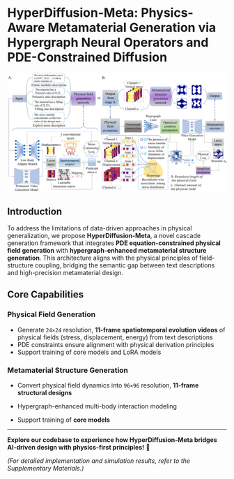 # HyperDiffusion-Meta: Physics-Aware Metamaterial Generation via Hypergraph Neural Operators and PDE-Constrained Diffusion

![Framework Overview](asset/pipeline.png "Field-Structure Coupled Generation Pipeline")

## Introduction

To address the limitations of data-driven approaches in physical generalization, we propose **HyperDiffusion-Meta**, a novel cascade generation framework that integrates **PDE equation-constrained physical field generation** with **hypergraph-enhanced metamaterial structure generation**. This architecture aligns with the physical principles of field-structure coupling, bridging the semantic gap between text descriptions and high-precision metamaterial design.

## Core Capabilities

### Physical Field Generation

- Generate `24×24` resolution, **11-frame spatiotemporal evolution videos** of physical fields (stress, displacement, energy) from text descriptions
- PDE constraints ensure alignment with physical derivation principles
- Support training of core models and LoRA models

### Metamaterial Structure Generation

- Convert physical field dynamics into `96×96` resolution, **11-frame structural designs**
- Hypergraph-enhanced multi-body interaction modeling

- Support training of **core models**


---

**Explore our codebase to experience how HyperDiffusion-Meta bridges AI-driven design with physics-first principles!** 🚀

*(For detailed implementation and simulation results, refer to the Supplementary Materials.)*